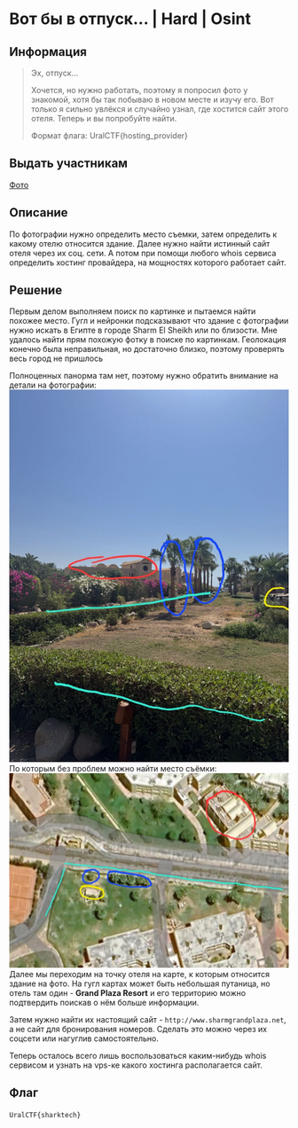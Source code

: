 # Вот бы в отпуск... | Hard | Osint

## Информация

>Эх, отпуск...
>
>Хочется, но нужно работать, поэтому я попросил фото у знакомой, хотя бы так побываю в новом месте и изучу его.
>Вот только я сильно увлёкся и случайно узнал, где хостится сайт этого отеля. Теперь и вы попробуйте найти.
>
>Формат флага: UralCTF{hosting_provider}

## Выдать участникам

[Фото](public/otpusk.jpg)

## Описание

По фотографии нужно определить место съемки, затем определить к какому отелю относится здание.
Далее нужно найти истинный сайт отеля через их соц. сети. А потом при помощи любого whois сервиса определить хостинг провайдера, на мощностях которого работает сайт.

## Решение

Первым делом выполняем поиск по картинке и пытаемся найти похожее место. Гугл и нейронки подсказывают что здание с фотографии нужно искать в Египте в городе Sharm El Sheikh или по близости. Мне удалось найти прям похожую фотку в поиске по картинкам. Геолокация конечно была неправильная, но достаточно близко, поэтому проверять весь город не пришлось

Полноценных панорма там нет, поэтому нужно обратить внимание на детали на фотографии:
![photo](images/photo.jpg)
По которым без проблем можно найти место съёмки:
![photo_map](images/photo_map.jpg)
Далее мы переходим на точку отеля на карте, к которым относится здание на фото. На гугл картах может быть небольшая путаница, но отель там один - **Grand Plaza Resort** и его территорию можно подтвердить поискав о нём больше информации.

Затем нужно найти их настоящий сайт - `http://www.sharmgrandplaza.net`, а не сайт для бронирования номеров. Сделать это можно через их соцсети или нагуглив самостоятельно.

Теперь осталось всего лишь воспользоваться каким-нибудь whois сервисом и узнать на vps-ке какого хостинга располагается сайт.

## Флаг

`UralCTF{sharktech}`
